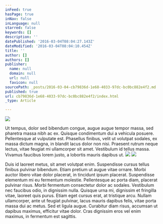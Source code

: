 ```yaml
---
inFeed: true
hasPage: true
inNav: false
inLanguage: null
starred: false
keywords: []
description: ''
datePublished: '2016-03-04T08:04:27.143Z'
dateModified: '2016-03-04T08:04:10.454Z'
title: ''
author: []
authors: []
publisher:
  name: null
  domain: null
  url: null
  favicon: null
sourcePath: _posts/2016-03-04-cb79836d-1e68-4033-97dc-bc0bc882e4f2.md
published: true
url: cb79836d-1e68-4033-97dc-bc0bc882e4f2/index.html
_type: Article

---
```

![](https://the-grid-user-content.s3-us-west-2.amazonaws.com/0c3960fa-6c78-44ab-ae1e-6989754e8ab9.jpg)

Ut tempus, dolor sed bibendum congue, augue augue tempor massa, sed pharetra massa nibh ac ex. Quisque condimentum dui a vehicula posuere. Pellentesque at vulputate est. Phasellus finibus, velit ut volutpat sodales, ex massa dictum magna, in blandit lacus dolor non nisi. Praesent rutrum neque lectus, vitae feugiat mi ullamcorper sit amet. Vestibulum id tellus massa. Vivamus faucibus lorem justo, a lobortis mauris dapibus ut.
![](https://the-grid-user-content.s3-us-west-2.amazonaws.com/4d78beaf-5ac3-47c5-a300-df9db38b00ad.jpg)
![](https://the-grid-user-content.s3-us-west-2.amazonaws.com/95e43565-e2dc-4ab1-88bb-51a97d42c563.jpg)

Duis id laoreet metus, sit amet volutpat enim. Suspendisse cursus tellus finibus pulvinar bibendum. Etiam pretium ut augue vitae ornare. Morbi auctor libero vitae dolor placerat, in tincidunt ipsum placerat. Suspendisse elementum mi eu fermentum molestie. Pellentesque ac porta diam, placerat pulvinar risus. Morbi fermentum consectetur dolor ac sodales. Vestibulum nec faucibus odio, in dignissim nulla. Quisque urna mi, dignissim et fringilla vitae, laoreet quis purus. Etiam eget cursus erat, at tristique arcu. Nullam ullamcorper, ante ut feugiat pulvinar, lacus mauris dapibus felis, vitae porta massa dui ac metus. Sed et ligula augue. Curabitur diam risus, accumsan ut dapibus maximus, efficitur vitae dolor. Cras dignissim eros vel enim maximus, in fermentum est sagittis.